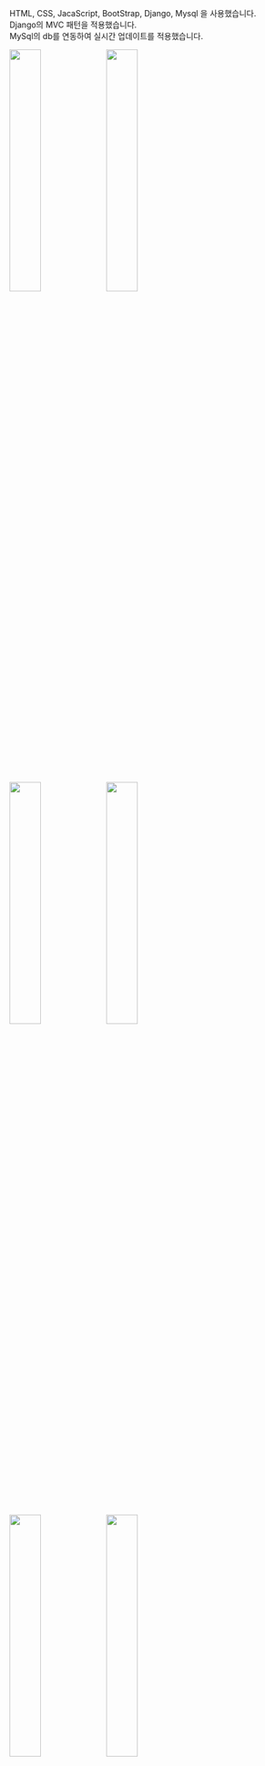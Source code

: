 HTML, CSS, JacaScript, BootStrap, Django, Mysql 을 사용했습니다.   
Django의 MVC 패턴을 적용했습니다.   
MySql의 db를 연동하여 실시간 업데이트를 적용했습니다.   

<img src = "https://user-images.githubusercontent.com/68366920/125319444-bb6b9200-e375-11eb-85bd-26a4d42f2c7b.png" width="33%" height="33%">   <img src = "https://user-images.githubusercontent.com/68366920/125319451-bc9cbf00-e375-11eb-93c6-d49866681a23.png" width="33%" height="33%">   <img src = "https://user-images.githubusercontent.com/68366920/125319454-bdcdec00-e375-11eb-8ea3-1abdb6defd5a.png" width="33%" height="33%">   <img src = "https://user-images.githubusercontent.com/68366920/125319462-be668280-e375-11eb-8885-913a85f1adce.png" width="33%" height="33%">   <img src = "https://user-images.githubusercontent.com/68366920/125319466-beff1900-e375-11eb-9994-b6ed9c88bf30.png" width="33%" height="33%">   <img src = "https://user-images.githubusercontent.com/68366920/125319474-c0c8dc80-e375-11eb-97c9-c7fa3bf02f84.png" width="33%" height="33%">
